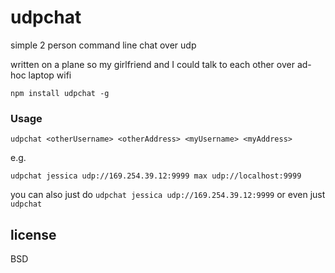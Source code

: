 # udpchat

simple 2 person command line chat over udp

written on a plane so my girlfriend and I could talk to each other over ad-hoc laptop wifi

```
npm install udpchat -g
```

### Usage

```
udpchat <otherUsername> <otherAddress> <myUsername> <myAddress>
```

e.g.

```
udpchat jessica udp://169.254.39.12:9999 max udp://localhost:9999
```

you can also just do `udpchat jessica udp://169.254.39.12:9999` or even just `udpchat`

## license

BSD